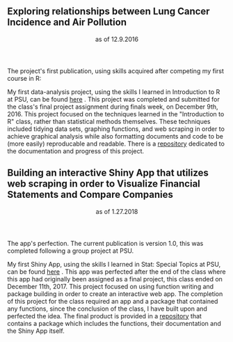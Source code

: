 ## Exploring relationships between Lung Cancer Incidence and Air Pollution

<Header>
    as of 12.9.2016
</header>


The project's first publication, using skills acquired after competing my first course in R: 


My first data-analysis project, using the skills I learned in Introduction to R at PSU, can be found [here](http://rpubs.com/ryanvoyack/305351) . This project was completed and submitted for the class's final project assignment during finals week, on December 9th, 2016. This project focused on the techniques learned in the "Introduction to R" class, rather than statistical methods themselves. These techniques included tidying data sets, graphing functions, and web scraping in order to achieve graphical analysis while also formatting documents and code to be (more easily) reproducable and readable. There is a [repository](https://github.com/ryanvoyack/Data-Analysis-Ryan-Voyack) dedicated to the documentation and progress of this project.


## Building an interactive Shiny App that utilizes web scraping in order to Visualize Financial Statements and Compare Companies 

<Header>
    as of 1.27.2018
</header>


The app's perfection. The current publication is version 1.0, this was completed following a group project at PSU.


My first Shiny App, using the skills I learned in Stat: Special Topics at PSU, can be found [here]() . This app was perfected after the end of the class where this app had originally been assigned as a final project, this class ended on December 11th, 2017. This project focused on using function writing and package building in order to create an interactive web app. The completion of this project for the class required an app and a package that contained any functions, since the conclusion of the class, I have built upon and perfected the idea. The final product is provided in a [repository](https://github.com/ryanvoyack/financialStatementPlot) that contains a package which includes the functions, their documentation and the Shiny App itself.
